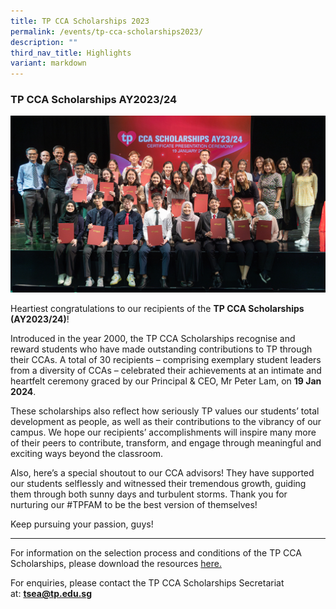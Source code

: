 ```yaml
---
title: TP CCA Scholarships 2023
permalink: /events/tp-cca-scholarships2023/
description: ""
third_nav_title: Highlights
variant: markdown
---
```

### **TP CCA Scholarships AY2023/24**

![](/images/CCA_Scholarship_Ceremony_2023_0319.jpg)

Heartiest congratulations to our recipients of the **TP CCA Scholarships (AY2023/24)**! 

Introduced in the year 2000, the TP CCA Scholarships recognise and reward students who have made outstanding contributions to TP through their CCAs. A total of 30 recipients – comprising exemplary student leaders from a diversity of CCAs – celebrated their achievements at an intimate and heartfelt ceremony graced by our Principal &amp; CEO, Mr Peter Lam, on **19 Jan 2024**.

These scholarships also reflect how seriously TP values our students’ total development as people, as well as their contributions to the vibrancy of our campus. We hope our recipients’ accomplishments will inspire many more of their peers to contribute, transform, and engage through meaningful and exciting ways beyond the classroom. 

Also, here’s a special shoutout to our CCA advisors! They have supported our students selflessly and witnessed their tremendous growth, guiding them through both sunny days and turbulent storms. Thank you for nurturing our #TPFAM to be the best version of themselves! 

Keep pursuing your passion, guys! 

<hr>

For information on the selection process and conditions of the TP CCA Scholarships, please download&nbsp;the resources [here.](https://apc01.safelinks.protection.outlook.com/?url=https%3A%2F%2Ftp-vc-staging.netlify.app%2Ffiles%2FCCA%2520Scholarships%2Ftp%2520cca%2520scholarship%25202023-criteria.pdf&amp;data=05%7C01%7CTracy_NG%40TP.EDU.SG%7Cb18fa9a60793405ef7af08dbcfa14a6e%7C25a99bf08e72472aae50adfbdf0df6f1%7C0%7C0%7C638332063891198012%7CUnknown%7CTWFpbGZsb3d8eyJWIjoiMC4wLjAwMDAiLCJQIjoiV2luMzIiLCJBTiI6Ik1haWwiLCJXVCI6Mn0%3D%7C3000%7C%7C%7C&amp;sdata=HsAI%2Bwj9%2BEqoatLVINuyoEXOBno6kMIDVna4Ck928xA%3D&amp;reserved=0)

For enquiries, please contact the TP CCA Scholarships Secretariat at:&nbsp;[**tsea@tp.edu.sg**](mailto:tsea@tp.edu.sg)